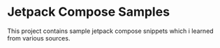 # Jetpack Compose Samples
This project contains sample jetpack compose snippets which i learned from various sources.
